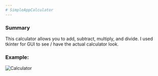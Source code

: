 ```yaml
---
# SimpleAppCalculator
---
```

### Summary 
This calculator allows you to add, subtract, multiply, and divide. I used tkinter for GUI to see / have the actual calculator look.  
### Example:
![Calculator](https://github.com/elleee07/SimpleAppCalculator/assets/130200986/f874dfe1-3cc3-4d5f-99f8-d301f9137a1c)
